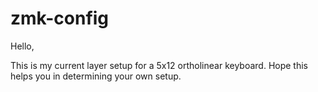 # zmk-config

Hello,

This is my current layer setup for a 5x12 ortholinear keyboard.
Hope this helps you in determining your own setup.
